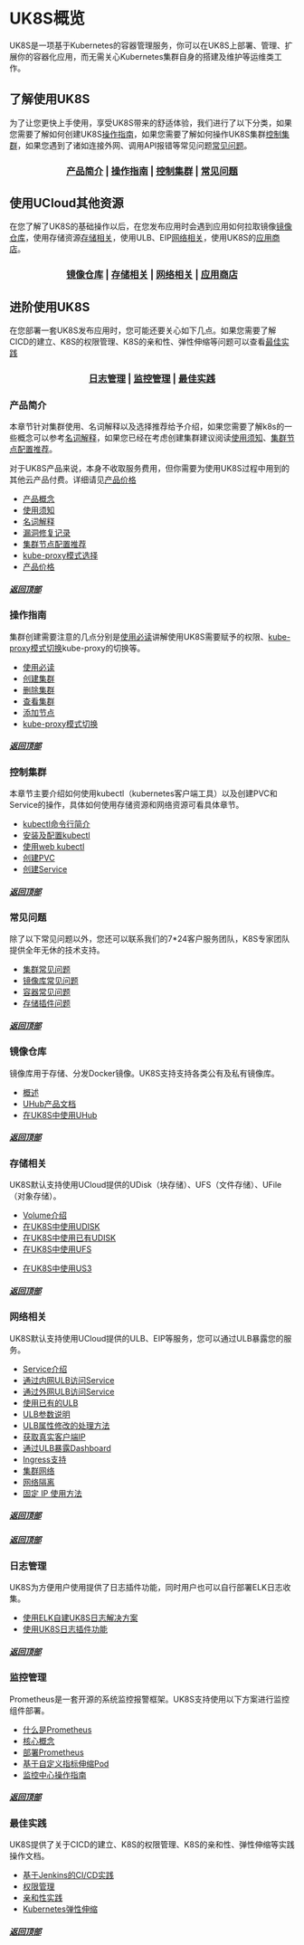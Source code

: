 # UK8S概览

UK8S是一项基于Kubernetes的容器管理服务，你可以在UK8S上部署、管理、扩展你的容器化应用，而无需关心Kubernetes集群自身的搭建及维护等运维类工作。

## 了解使用UK8S

为了让您更快上手使用，享受UK8S带来的舒适体验，我们进行了以下分类，如果您需要了解如何创建UK8S[操作指南](#操作指南)，如果您需要了解如何操作UK8S集群[控制集群](#控制集群)，如果您遇到了诸如连接外网、调用API报错等常见问题[常见问题](#常见问题)。

### <center> [产品简介](#产品简介) | [操作指南](#操作指南) | [控制集群](#控制集群) | [常见问题](#常见问题) </center>

## 使用UCloud其他资源

在您了解了UK8S的基础操作以后，在您发布应用时会遇到应用如何拉取镜像[镜像仓库](#镜像仓库)，使用存储资源[存储相关](#存储相关)，使用ULB、EIP[网络相关](#网络相关)，使用UK8S的[应用商店](#应用商店)。

### <center> [镜像仓库](#镜像仓库) | [存储相关](#存储相关) | [网络相关](#网络相关) | [应用商店](#应用商店) </center>

## 进阶使用UK8S

在您部署一套UK8S发布应用时，您可能还要关心如下几点。如果您需要了解CICD的建立、K8S的权限管理、K8S的亲和性、弹性伸缩等问题可以查看[最佳实践](#最佳实践)

### <center> [日志管理](#日志管理) | [监控管理](#监控管理) | [最佳实践](#最佳实践) </center>

### 产品简介

本章节针对集群使用、名词解释以及选择推荐给予介绍，如果您需要了解k8s的一些概念可以参考[名词解释](/uk8s/introduction/concept)，如果您已经在考虑创建集群建议阅读[使用须知](/uk8s/introduction/restriction)、[集群节点配置推荐](/uk8s/introduction/node_requirements)。

对于UK8S产品来说，本身不收取服务费用，但你需要为使用UK8S过程中用到的其他云产品付费。详细请见[产品价格](/uk8s/price)

- [产品概念](/uk8s/introduction/whatisuk8s)
- [使用须知](/uk8s/introduction/restriction)
- [名词解释](/uk8s/introduction/concept)
- [漏洞修复记录](/uk8s/introduction/vulnerability/README)
- [集群节点配置推荐](/uk8s/introduction/node_requirements)
- [kube-proxy模式选择](/uk8s/userguide/kubeproxy_mode)
- [产品价格](/uk8s/price)

##### [返回顶部](#UK8S概览)

### 操作指南

集群创建需要注意的几点分别是[使用必读](/uk8s/userguide/before_start)讲解使用UK8S需要赋予的权限、[kube-proxy模式切换](/uk8s/userguide/kubeproxy_edit)kube-proxy的切换等。

- [使用必读](/uk8s/userguide/before_start)
- [创建集群](/uk8s/userguide/createcluster)
- [删除集群](/uk8s/userguide/deletecluster)
- [查看集群](/uk8s/userguide/describecluster)
- [添加节点](/uk8s/userguide/addnode)
- [kube-proxy模式切换](/uk8s/userguide/kubeproxy_edit)

##### [返回顶部](#UK8S概览)

### 控制集群

本章节主要介绍如何使用kubectl（kubernetes客户端工具）以及创建PVC和Service的操作，具体如何使用存储资源和网络资源可看具体章节。

- [kubectl命令行简介](/uk8s/manageviakubectl/intro_of_kubectl)
- [安装及配置kubectl](/uk8s/manageviakubectl/connectviakubectl)
- [使用web kubectl](/uk8s/manageviakubectl/webterminal)
- [创建PVC](/uk8s/manageviakubectl/createpvc)
- [创建Service](/uk8s/manageviakubectl/createservice)

##### [返回顶部](#UK8S概览)

### 常见问题

除了以下常见问题以外，您还可以联系我们的7*24客户服务团队，K8S专家团队提供全年无休的技术支持。

- [集群常见问题](/uk8s/q/cluster)
- [镜像库常见问题](/uk8s/q/registry)
- [容器常见问题](/uk8s/q/container)
- [存储插件问题](/uk8s/q/storage)

##### [返回顶部](#UK8S概览)

### 镜像仓库

镜像库用于存储、分发Docker镜像。UK8S支持支持各类公有及私有镜像库。

- [概述](/uk8s/dockerhub/outline)
- [UHub产品文档](uhub/README)
- [在UK8S中使用UHub](uk8s/dockerhub/using_uhub_in_uk8s)

##### [返回顶部](#UK8S概览)

### 存储相关

UK8S默认支持使用UCloud提供的UDisk（块存储）、UFS（文件存储）、UFile（对象存储）。

- [Volume介绍](/uk8s/volume/intro)
- [在UK8S中使用UDISK](/uk8s/volume/udisk)
- [在UK8S中使用已有UDISK](/uk8s/volume/statusudisk)
- [在UK8S中使用UFS](/uk8s/volume/ufs)

<!-- * [动态PV使用UFS](/uk8s/volume/dynamic_ufs) -->

- [在UK8S中使用US3](/uk8s/volume/ufile)

##### [返回顶部](#UK8S概览)

### 网络相关

UK8S默认支持使用UCloud提供的ULB、EIP等服务，您可以通过ULB暴露您的服务。

- [Service介绍](/uk8s/service/intro)
- [通过内网ULB访问Service](/uk8s/service/internalservice)
- [通过外网ULB访问Service](/uk8s/service/externalservice)
- [使用已有的ULB](/uk8s/service/ulb_designation)
- [ULB参数说明](/uk8s/service/annotations)
- [ULB属性修改的处理方法](/uk8s/service/change_ulb_name)
- [获取真实客户端IP](/uk8s/service/getresourceip)
- [通过ULB暴露Dashboard](/uk8s/service/dashboard)
- [Ingress支持](/uk8s/service/ingress/README)
- [集群网络](/uk8s/network/uk8s_network)
- [网络隔离](/uk8s/network/networkpolicy)
- [固定 IP 使用方法](/uk8s/network/static_ip)

##### [返回顶部](#UK8S概览)

<!-- ### 应用商店

UK8S为方便用户快速部署常用的应用组件，提供了应用商店功能，用户可以通过进入UK8S集群查看到应用商店，使用Helm进行安装部署。

* [关于应用商店](/uk8s/helm/abouthelm)
* [安装使用应用商店](/uk8s/helm/init)
* [安装应用](/uk8s/helm/install)
* [管理应用](/uk8s/helm/manager)
* [一键安装应用](/uk8s/helm/installapp) -->

##### [返回顶部](#UK8S概览)

### 日志管理

UK8S为方便用户使用提供了日志插件功能，同时用户也可以自行部署ELK日志收集。

- [使用ELK自建UK8S日志解决方案](/uk8s/log/elastic_filebeat_kibana_solution)
- [使用UK8S日志插件功能](/uk8s/log/ELKplugin)

##### [返回顶部](#UK8S概览)

### 监控管理

Prometheus是一套开源的系统监控报警框架。UK8S支持使用以下方案进行监控组件部署。

- [什么是Prometheus](/uk8s/monitor/prometheus/intro)
- [核心概念](/uk8s/monitor/prometheus/concept)
- [部署Prometheus](/uk8s/monitor/prometheus/installprometheus)
- [基于自定义指标伸缩Pod](/uk8s/monitor/prometheus/autoscale_on_custom_metrics.md)
- [监控中心操作指南](/uk8s/monitor/prometheusplugin/intro.md)

##### [返回顶部](#UK8S概览)

### 最佳实践

UK8S提供了关于CICD的建立、K8S的权限管理、K8S的亲和性、弹性伸缩等实践操作文档。

- [基于Jenkins的CI/CD实践](/uk8s/bestpractice/cicd)
- [权限管理](/uk8s/bestpractice/authorization/README)
- [亲和性实践](/uk8s/bestpractice/affinity)
- [Kubernetes弹性伸缩](/uk8s/administercluster/autoscaling/README)

##### [返回顶部](#UK8S概览)
